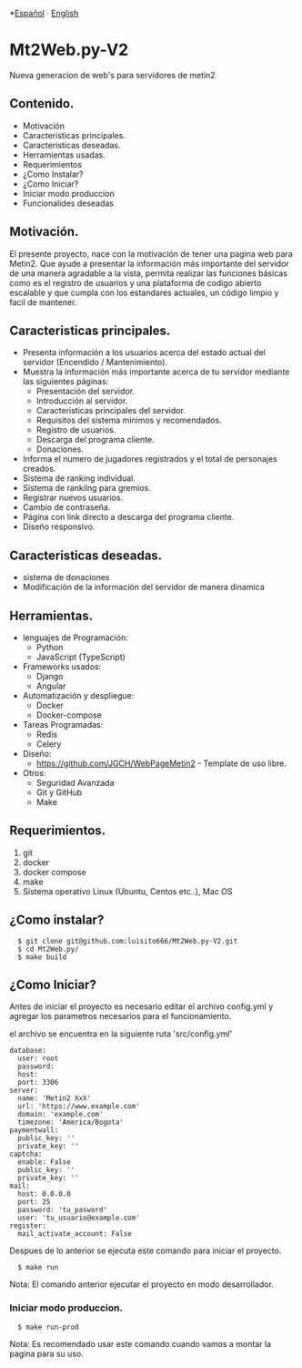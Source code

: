 *[Español](README.md) ∙ [English](README-en.md) 

# Mt2Web.py-V2

Nueva generacion de web's para servidores de metin2

## Contenido.

* Motivación
* Caracteristicas principales.
* Caracteristicas deseadas.
* Herramientas usadas.
* Requerimientos
* ¿Como Instalar?
* ¿Como Iniciar?
* Iniciar modo produccion
* Funcionalides deseadas

## Motivación.

El presente proyecto, nace con la motivación de tener una pagina web para Metin2. Que ayude a presentar la información más importante del servidor de una manera agradable a la vista, permita realizar las funciones básicas como es el registro de usuarios y una plataforma de codigo abierto escalable y que cumpla con los estandares actuales, un código limpio y facil de mantener.

## Caracteristicas principales.

* Presenta información a los usuarios acerca del estado actual del servidor (Encendido / Mantenimiento).
* Muestra la información más importante acerca de tu servidor mediante las siguientes páginas:
  * Presentación del servidor.
  * Introducción al servidor.
  * Caracteristicas principales del servidor.
  * Requisitos del sistema minimos y recomendados.
  * Registro de usuarios.
  * Descarga del programa cliente.
  * Donaciones.
* Informa el numero de jugadores registrados y el total de personajes creados.
* Sistema de ranking individual.
* Sistema de rankilng para gremios.
* Registrar nuevos usuarios.
* Cambio de contraseña.
* Página con link directo a descarga del programa cliente.
* Diseño responsivo.

## Caracteristicas deseadas.

* sistema de donaciones
* Modificación de la información del servidor de manera dinamica

## Herramientas.

* lenguajes de Programación:  
  * Python  
  * JavaScript (TypeScript)
* Frameworks usados:  
  * Django  
  * Angular
* Automatización y despliegue:  
  * Docker  
  * Docker-compose
* Tareas Programadas:
  * Redis  
  * Celery
* Diseño:
  * https://github.com/JGCH/WebPageMetin2 - Template de uso libre.
* Otros:
  * Seguridad Avanzada
  * Git y GitHub
  * Make

## Requerimientos.

1. git
2. docker
3. docker compose
4. make
5. Sistema operativo Linux (Ubuntu, Centos etc..), Mac OS

## ¿Como instalar?

```
  $ git clone git@github.com:luisito666/Mt2Web.py-V2.git
  $ cd Mt2Web.py/
  $ make build
```

## ¿Como Iniciar?

Antes de iniciar el proyecto es necesario editar el archivo config.yml y agregar los parametros necesarios para el funcionamiento.

el archivo se encuentra en la siguiente ruta 'src/config.yml'

```
database:
  user: root
  password: 
  host: 
  port: 3306
server:
  name: 'Metin2 XxX'
  url: 'https://www.example.com'
  domain: 'example.com'
  timezone: 'America/Bogota'
paymentwall:
  public_key: ''
  private_key: ''
captcha:
  enable: False
  public_key: ''
  private_key: ''
mail:
  host: 0.0.0.0
  port: 25
  password: 'tu_pasword'
  user: 'tu_usuario@example.com'
register:
  mail_activate_account: False
```

Despues de lo anterior se ejecuta este comando para iniciar el proyecto.

```
  $ make run
```

Nota: El comando anterior ejecutar el proyecto en modo desarrollador.

### Iniciar modo produccion.

```
  $ make run-prod
```

Nota: Es recomendado usar este comando cuando vamos a montar la pagina para su uso.
